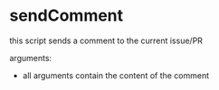 # sendComment
this script sends a comment to the current issue/PR

arguments:

- all arguments contain the content of the comment

